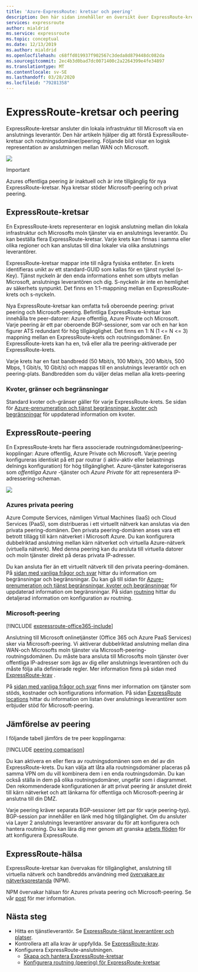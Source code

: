 ```yaml
---
title: 'Azure-ExpressRoute: kretsar och peering'
description: Den här sidan innehåller en översikt över ExpressRoute-kretsar och routningsdomäner/peering.
services: expressroute
author: mialdrid
ms.service: expressroute
ms.topic: conceptual
ms.date: 12/13/2019
ms.author: mialdrid
ms.openlocfilehash: c68ffd019937f902567c3deda8d879448dc082da
ms.sourcegitcommit: 2ec4b3d0bad7dc0071400c2a2264399e4fe34897
ms.translationtype: MT
ms.contentlocale: sv-SE
ms.lasthandoff: 03/28/2020
ms.locfileid: "79281358"
---
```

# <a name="expressroute-circuits-and-peering"></a>ExpressRoute-kretsar och peering

ExpressRoute-kretsar ansluter din lokala infrastruktur till Microsoft via en anslutnings leverantör. Den här artikeln hjälper dig att förstå ExpressRoute-kretsar och routningsdomäner/peering. Följande bild visar en logisk representation av anslutningen mellan WAN och Microsoft.

![](./media/expressroute-circuit-peerings/expressroute-basic.png)

> [!IMPORTANT]
> Azures offentliga peering är inaktuell och är inte tillgänglig för nya ExpressRoute-kretsar. Nya kretsar stöder Microsoft-peering och privat peering.  
>

## <a name="expressroute-circuits"></a><a name="circuits"></a>ExpressRoute-kretsar

En ExpressRoute-krets representerar en logisk anslutning mellan din lokala infrastruktur och Microsofts moln tjänster via en anslutnings leverantör. Du kan beställa flera ExpressRoute-kretsar. Varje krets kan finnas i samma eller olika regioner och kan anslutas till dina lokaler via olika anslutnings leverantörer.

ExpressRoute-kretsar mappar inte till några fysiska entiteter. En krets identifieras unikt av ett standard-GUID som kallas för en tjänst nyckel (s-Key). Tjänst nyckeln är den enda informations enhet som utbyts mellan Microsoft, anslutnings leverantören och dig. S-nyckeln är inte en hemlighet av säkerhets synpunkt. Det finns en 1:1-mappning mellan en ExpressRoute-krets och s-nyckeln.

Nya ExpressRoute-kretsar kan omfatta två oberoende peering: privat peering och Microsoft-peering. Befintliga ExpressRoute-kretsar kan innehålla tre peer-datorer: Azure offentlig, Azure Private och Microsoft. Varje peering är ett par oberoende BGP-sessioner, som var och en har kon figurer ATS redundant för hög tillgänglighet. Det finns en 1: N (1 <= N <= 3) mappning mellan en ExpressRoute-krets och routningsdomäner. En ExpressRoute-krets kan ha en, två eller alla tre peering-aktiverade per ExpressRoute-krets.

Varje krets har en fast bandbredd (50 Mbit/s, 100 Mbit/s, 200 Mbit/s, 500 Mbps, 1 Gbit/s, 10 Gbit/s) och mappas till en anslutnings leverantör och en peering-plats. Bandbredden som du väljer delas mellan alla krets-peering

### <a name="quotas-limits-and-limitations"></a><a name="quotas"></a>Kvoter, gränser och begränsningar

Standard kvoter och-gränser gäller för varje ExpressRoute-krets. Se sidan för [Azure-prenumeration och tjänst begränsningar, kvoter och begränsningar](../azure-resource-manager/management/azure-subscription-service-limits.md) för uppdaterad information om kvoter.

## <a name="expressroute-peering"></a><a name="routingdomains"></a>ExpressRoute-peering

En ExpressRoute-krets har flera associerade routningsdomäner/peering-kopplingar: Azure offentlig, Azure Private och Microsoft. Varje peering konfigureras identiskt på ett par routrar (i aktiv-aktiv eller belastnings delnings konfiguration) för hög tillgänglighet. Azure-tjänster kategoriseras som *offentliga Azure* -tjänster och *Azure Private* för att representera IP-adressering-scheman.

![](./media/expressroute-circuit-peerings/expressroute-peerings.png)

### <a name="azure-private-peering"></a><a name="privatepeering"></a>Azures privata peering

Azure Compute Services, nämligen Virtual Machines (IaaS) och Cloud Services (PaaS), som distribueras i ett virtuellt nätverk kan anslutas via den privata peering-domänen. Den privata peering-domänen anses vara ett betrott tillägg till kärn nätverket i Microsoft Azure. Du kan konfigurera dubbelriktad anslutning mellan kärn nätverket och virtuella Azure-nätverk (virtuella nätverk). Med denna peering kan du ansluta till virtuella datorer och moln tjänster direkt på deras privata IP-adresser.  

Du kan ansluta fler än ett virtuellt nätverk till den privata peering-domänen. På [sidan med vanliga frågor och svar](expressroute-faqs.md) hittar du information om begränsningar och begränsningar. Du kan gå till sidan för [Azure-prenumeration och tjänst begränsningar, kvoter och begränsningar](../azure-resource-manager/management/azure-subscription-service-limits.md) för uppdaterad information om begränsningar.  På sidan [routning](expressroute-routing.md) hittar du detaljerad information om konfiguration av routning.

### <a name="microsoft-peering"></a><a name="microsoftpeering"></a>Microsoft-peering

[!INCLUDE [expressroute-office365-include](../../includes/expressroute-office365-include.md)]

Anslutning till Microsoft onlinetjänster (Office 365 och Azure PaaS Services) sker via Microsoft-peering. Vi aktiverar dubbelriktad anslutning mellan dina WAN-och Microsofts moln tjänster via Microsoft-peering-routningsdomänen. Du måste bara ansluta till Microsofts moln tjänster över offentliga IP-adresser som ägs av dig eller anslutnings leverantören och du måste följa alla definierade regler. Mer information finns på sidan med [ExpressRoute-krav](expressroute-prerequisites.md) .

På [sidan med vanliga frågor och svar](expressroute-faqs.md) finns mer information om tjänster som stöds, kostnader och konfigurations information. På sidan [ExpressRoute locations](expressroute-locations.md) hittar du information om listan över anslutnings leverantörer som erbjuder stöd för Microsoft-peering.

## <a name="peering-comparison"></a><a name="peeringcompare"></a>Jämförelse av peering

I följande tabell jämförs de tre peer kopplingarna:

[!INCLUDE [peering comparison](../../includes/expressroute-peering-comparison.md)]

Du kan aktivera en eller flera av routningsdomänen som en del av din ExpressRoute-krets. Du kan välja att låta alla routningsdomäner placeras på samma VPN om du vill kombinera dem i en enda routningsdomän. Du kan också ställa in dem på olika routningsdomäner, ungefär som i diagrammet. Den rekommenderade konfigurationen är att privat peering är anslutet direkt till kärn nätverket och att länkarna för offentliga och Microsoft-peering är anslutna till din DMZ.

Varje peering kräver separata BGP-sessioner (ett par för varje peering-typ). BGP-session par innehåller en länk med hög tillgänglighet. Om du ansluter via Layer 2 anslutnings leverantörer ansvarar du för att konfigurera och hantera routning. Du kan lära dig mer genom att granska [arbets flöden](expressroute-workflows.md) för att konfigurera ExpressRoute.

## <a name="expressroute-health"></a><a name="health"></a>ExpressRoute-hälsa

ExpressRoute-kretsar kan övervakas för tillgänglighet, anslutning till virtuella nätverk och bandbredds användning med [övervakare av nätverksprestanda](https://docs.microsoft.com/azure/networking/network-monitoring-overview) (NPM).

NPM övervakar hälsan för Azures privata peering och Microsoft-peering. Se vår [post](https://azure.microsoft.com/blog/monitoring-of-azure-expressroute-in-preview/) för mer information.

## <a name="next-steps"></a>Nästa steg

* Hitta en tjänstleverantör. Se [ExpressRoute-tjänst leverantörer och platser](expressroute-locations.md).
* Kontrollera att alla krav är uppfyllda. Se [ExpressRoute-krav](expressroute-prerequisites.md).
* Konfigurera ExpressRoute-anslutningen.
  * [Skapa och hantera ExpressRoute-kretsar](expressroute-howto-circuit-portal-resource-manager.md)
  * [Konfigurera routning (peering) för ExpressRoute-kretsar](expressroute-howto-routing-portal-resource-manager.md)
